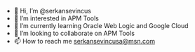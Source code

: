 - 👋 Hi, I’m @serkansevincus
- 👀 I’m interested in APM Tools
- 🌱 I’m currently learning Oracle Web Logic and Google Cloud
- 💞️ I’m looking to collaborate on APM Tools
- 📫 How to reach me serkansevincusa@msn.com

<!---
serkansevincus/serkansevincus is a ✨ special ✨ repository because its `README.md` (this file) appears on your GitHub profile.
You can click the Preview link to take a look at your changes.
--->
